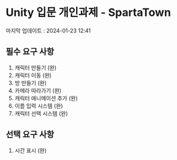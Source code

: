 # Unity 입문 개인과제 - SpartaTown
마지막 업데이트 : 2024-01-23 12:41

## 필수 요구 사항
1. 캐릭터 만들기 (완)
2. 캐릭터 이동 (완)
3. 방 만들기 (완)
4. 카메라 따라가기 (완)
5. 캐릭터 애니메이션 추가 (완)
6. 이름 입력 시스템 (완)
7. 캐릭터 선택 시스템 (완)

## 선택 요구 사항
1. 시간 표시 (완)  
